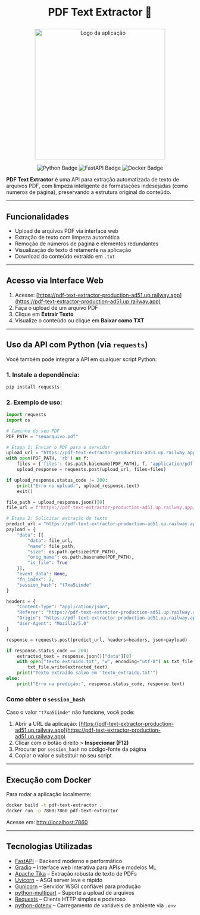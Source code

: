 # <p align="center">PDF Text Extractor 📄</p>

<p align="center">
  <img src="https://github.com/user-attachments/assets/ff637581-a9d4-472f-b7f1-92f8e90763c8" alt="Logo da aplicação" width="350"/>
</p>

<p align="center">
  <img src="https://img.shields.io/badge/Python-3.10%2B-blue" alt="Python Badge"/>
  <img src="https://img.shields.io/badge/FastAPI-0.103.1-green" alt="FastAPI Badge"/>
  <img src="https://img.shields.io/badge/Docker-Ready-blue" alt="Docker Badge"/>
</p>

**PDF Text Extractor** é uma API para extração automatizada de texto de arquivos PDF, com limpeza inteligente de formatações indesejadas (como números de página), preservando a estrutura original do conteúdo.

---

## Funcionalidades

- Upload de arquivos PDF via interface web  
- Extração de texto com limpeza automática  
- Remoção de números de página e elementos redundantes  
- Visualização do texto diretamente na aplicação  
- Download do conteúdo extraído em `.txt`

---

## Acesso via Interface Web

1. Acesse: [https://pdf-text-extractor-production-ad51.up.railway.app](https://pdf-text-extractor-production-ad51.up.railway.app)  
2. Faça o upload de um arquivo PDF  
3. Clique em **Extrair Texto**  
4. Visualize o conteúdo ou clique em **Baixar como TXT**

---

## Uso da API com Python (via `requests`)

Você também pode integrar a API em qualquer script Python:

### 1. Instale a dependência:

```bash
pip install requests
```

### 2. Exemplo de uso:

```python
import requests
import os

# Caminho do seu PDF
PDF_PATH = "seuarquivo.pdf"

# Etapa 1: Enviar o PDF para o servidor
upload_url = "https://pdf-text-extractor-production-ad51.up.railway.app/upload"
with open(PDF_PATH, 'rb') as f:
    files = {'files': (os.path.basename(PDF_PATH), f, 'application/pdf')}
    upload_response = requests.post(upload_url, files=files)

if upload_response.status_code != 200:
    print("Erro no upload:", upload_response.text)
    exit()

file_path = upload_response.json()[0]
file_url = f"https://pdf-text-extractor-production-ad51.up.railway.app/file={file_path}"

# Etapa 2: Solicitar extração do texto
predict_url = "https://pdf-text-extractor-production-ad51.up.railway.app/run/predict"
payload = {
    "data": [{
        "data": file_url,
        "name": file_path,
        "size": os.path.getsize(PDF_PATH),
        "orig_name": os.path.basename(PDF_PATH),
        "is_file": True
    }],
    "event_data": None,
    "fn_index": 2,
    "session_hash": "t7xa5iimde"
}

headers = {
    "Content-Type": "application/json",
    "Referer": "https://pdf-text-extractor-production-ad51.up.railway.app/",
    "Origin": "https://pdf-text-extractor-production-ad51.up.railway.app",
    "User-Agent": "Mozilla/5.0"
}

response = requests.post(predict_url, headers=headers, json=payload)

if response.status_code == 200:
    extracted_text = response.json()["data"][0]
    with open("texto_extraido.txt", "w", encoding="utf-8") as txt_file:
        txt_file.write(extracted_text)
    print("Texto extraído salvo em 'texto_extraido.txt'")
else:
    print("Erro na predição:", response.status_code, response.text)
```

### Como obter o `session_hash`

Caso o valor `"t7xa5iimde"` não funcione, você pode:

1. Abrir a URL da aplicação: [https://pdf-text-extractor-production-ad51.up.railway.app](https://pdf-text-extractor-production-ad51.up.railway.app)  
2. Clicar com o botão direito > **Inspecionar (F12)**  
3. Procurar por `session_hash` no código-fonte da página  
4. Copiar o valor e substituir no seu script

---

## Execução com Docker

Para rodar a aplicação localmente:

```bash
docker build -t pdf-text-extractor .
docker run -p 7860:7860 pdf-text-extractor
```

Acesse em: [http://localhost:7860](http://localhost:7860)

---

## Tecnologias Utilizadas

- [FastAPI](https://fastapi.tiangolo.com/) – Backend moderno e performático  
- [Gradio](https://www.gradio.app/) – Interface web interativa para APIs e modelos ML  
- [Apache Tika](https://tika.apache.org/) – Extração robusta de texto de PDFs  
- [Uvicorn](https://www.uvicorn.org/) – ASGI server leve e rápido  
- [Gunicorn](https://gunicorn.org/) – Servidor WSGI confiável para produção  
- [python-multipart](https://andrew-d.github.io/python-multipart/) – Suporte a upload de arquivos  
- [Requests](https://docs.python-requests.org/) – Cliente HTTP simples e poderoso  
- [python-dotenv](https://pypi.org/project/python-dotenv/) – Carregamento de variáveis de ambiente via `.env`
